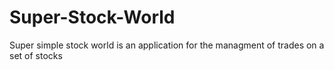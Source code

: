 # Super-Stock-World
Super simple stock world is an application for the managment of trades on a set of stocks
